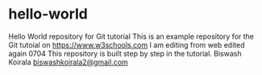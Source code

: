# hello-world
Hello World repository for Git tutorial
This is an example repository for the Git tutoial on https://www.w3schools.com
I am editing from web
edited again 0704
This repository is built step by step in the tutorial. Biswash Koirala biswashkoirala2@gmail.com
